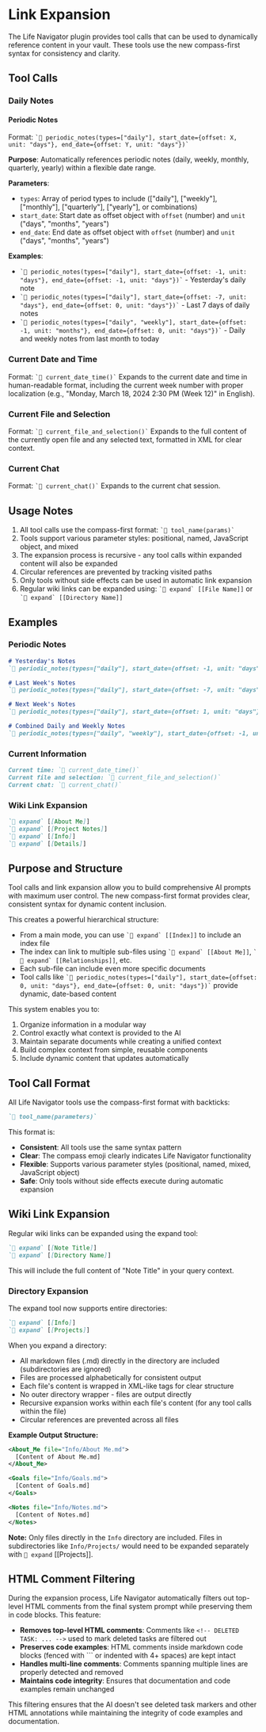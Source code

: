 # Link Expansion

The Life Navigator plugin provides tool calls that can be used to dynamically reference content in your vault. These tools use the new compass-first syntax for consistency and clarity.

## Tool Calls

### Daily Notes

#### Periodic Notes
Format: `` `🧭 periodic_notes(types=["daily"], start_date={offset: X, unit: "days"}, end_date={offset: Y, unit: "days"})` ``

**Purpose**: Automatically references periodic notes (daily, weekly, monthly, quarterly, yearly) within a flexible date range.

**Parameters**:
- `types`: Array of period types to include (["daily"], ["weekly"], ["monthly"], ["quarterly"], ["yearly"], or combinations)
- `start_date`: Start date as offset object with `offset` (number) and `unit` ("days", "months", "years")
- `end_date`: End date as offset object with `offset` (number) and `unit` ("days", "months", "years")

**Examples**:
- `` `🧭 periodic_notes(types=["daily"], start_date={offset: -1, unit: "days"}, end_date={offset: -1, unit: "days"})` `` - Yesterday's daily note
- `` `🧭 periodic_notes(types=["daily"], start_date={offset: -7, unit: "days"}, end_date={offset: 0, unit: "days"})` `` - Last 7 days of daily notes
- `` `🧭 periodic_notes(types=["daily", "weekly"], start_date={offset: -1, unit: "months"}, end_date={offset: 0, unit: "days"})` `` - Daily and weekly notes from last month to today

### Current Date and Time
Format: `` `🧭 current_date_time()` ``
Expands to the current date and time in human-readable format, including the current week number with proper localization (e.g., "Monday, March 18, 2024 2:30 PM (Week 12)" in English).

### Current File and Selection
Format: `` `🧭 current_file_and_selection()` ``
Expands to the full content of the currently open file and any selected text, formatted in XML for clear context.

### Current Chat
Format: `` `🧭 current_chat()` ``
Expands to the current chat session.

## Usage Notes

1. All tool calls use the compass-first format: `` `🧭 tool_name(params)` ``
2. Tools support various parameter styles: positional, named, JavaScript object, and mixed
3. The expansion process is recursive - any tool calls within expanded content will also be expanded
4. Circular references are prevented by tracking visited paths
5. Only tools without side effects can be used in automatic link expansion
6. Regular wiki links can be expanded using: `` `🧭 expand` [[File Name]] `` or `` `🧭 expand` [[Directory Name]] ``

## Examples

### Periodic Notes
```markdown
# Yesterday's Notes
`🧭 periodic_notes(types=["daily"], start_date={offset: -1, unit: "days"}, end_date={offset: -1, unit: "days"})`

# Last Week's Notes
`🧭 periodic_notes(types=["daily"], start_date={offset: -7, unit: "days"}, end_date={offset: 0, unit: "days"})`

# Next Week's Notes
`🧭 periodic_notes(types=["daily"], start_date={offset: 1, unit: "days"}, end_date={offset: 7, unit: "days"})`

# Combined Daily and Weekly Notes
`🧭 periodic_notes(types=["daily", "weekly"], start_date={offset: -1, unit: "months"}, end_date={offset: 0, unit: "days"})`
```

### Current Information
```markdown
Current time: `🧭 current_date_time()`
Current file and selection: `🧭 current_file_and_selection()`
Current chat: `🧭 current_chat()`
```

### Wiki Link Expansion
```markdown
`🧭 expand` [[About Me]]
`🧭 expand` [[Project Notes]]
`🧭 expand` [[Info]]
`🧭 expand` [[Details]]
```

## Purpose and Structure

Tool calls and link expansion allow you to build comprehensive AI prompts with maximum user control. The new compass-first format provides clear, consistent syntax for dynamic content inclusion.

This creates a powerful hierarchical structure:
- From a main mode, you can use `` `🧭 expand` [[Index]] `` to include an index file
- The index can link to multiple sub-files using `` `🧭 expand` [[About Me]] ``, `` `🧭 expand` [[Relationships]] ``, etc.
- Each sub-file can include even more specific documents
- Tool calls like `` `🧭 periodic_notes(types=["daily"], start_date={offset: 0, unit: "days"}, end_date={offset: 0, unit: "days"})` `` provide dynamic, date-based content

This system enables you to:
1. Organize information in a modular way
2. Control exactly what context is provided to the AI
3. Maintain separate documents while creating a unified context
4. Build complex context from simple, reusable components
5. Include dynamic content that updates automatically

## Tool Call Format

All Life Navigator tools use the compass-first format with backticks:

```markdown
`🧭 tool_name(parameters)`
```

This format is:
- **Consistent**: All tools use the same syntax pattern
- **Clear**: The compass emoji clearly indicates Life Navigator functionality  
- **Flexible**: Supports various parameter styles (positional, named, mixed, JavaScript object)
- **Safe**: Only tools without side effects execute during automatic expansion

## Wiki Link Expansion

Regular wiki links can be expanded using the expand tool:

```markdown
`🧭 expand` [[Note Title]]
`🧭 expand` [[Directory Name]]
```

This will include the full content of "Note Title" in your query context. 

### Directory Expansion

The expand tool now supports entire directories:

```markdown
`🧭 expand` [[Info]]
`🧭 expand` [[Projects]]
```

When you expand a directory:
- All markdown files (.md) directly in the directory are included (subdirectories are ignored)
- Files are processed alphabetically for consistent output
- Each file's content is wrapped in XML-like tags for clear structure
- No outer directory wrapper - files are output directly
- Recursive expansion works within each file's content (for any tool calls within the file)
- Circular references are prevented across all files

**Example Output Structure:**
```xml
<About_Me file="Info/About Me.md">
  [Content of About Me.md]
</About_Me>

<Goals file="Info/Goals.md">
  [Content of Goals.md]
</Goals>

<Notes file="Info/Notes.md">
  [Content of Notes.md]
</Notes>
```

**Note:** Only files directly in the `Info` directory are included. Files in subdirectories like `Info/Projects/` would need to be expanded separately with `🧭 expand` [[Projects]].

## HTML Comment Filtering

During the expansion process, Life Navigator automatically filters out top-level HTML comments from the final system prompt while preserving them in code blocks. This feature:

- **Removes top-level HTML comments**: Comments like `<!-- DELETED TASK: ... -->` used to mark deleted tasks are filtered out
- **Preserves code examples**: HTML comments inside markdown code blocks (fenced with ``` or indented with 4+ spaces) are kept intact
- **Handles multi-line comments**: Comments spanning multiple lines are properly detected and removed
- **Maintains code integrity**: Ensures that documentation and code examples remain unchanged

This filtering ensures that the AI doesn't see deleted task markers and other HTML annotations while maintaining the integrity of code examples and documentation.

